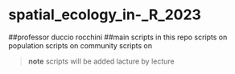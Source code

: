 # spatial_ecology_in-_R_2023
##professor
duccio rocchini
##main scripts in this repo
scripts on population
scripts on community
scripts on


>**note**
>scripts will be added lacture by lecture
